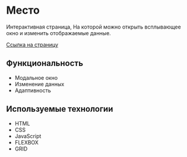 # Место

Интерактивная страница, На которой можно открыть всплывающее окно и изменить отображаемые данные.

[Ссылка на страницу](https://sage-mage.github.io/mesto/)

## Функциональность

- Модальное окно
- Изменение данных
- Адаптивность

## Используемые технологии
- HTML
- CSS
- JavaScript
- FLEXBOX
- GRID